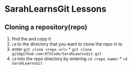 # SarahLearnsGit Lessons
## Cloning a repository(repo)
  1. find the <repo url> and copy it
  2. `cd` to the directory that you want to clone the repo in to
  3. enter `git clone <repo url>`
    * `git clone git@github.com:KTSCode/SarahLearnsGit.git`
  4. `cd` into the repo directory by entering `cd <repo name>`
    * `cd SarahLearnsGit`
